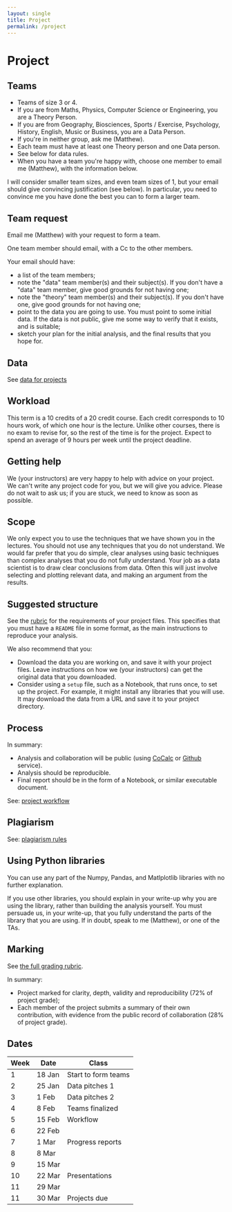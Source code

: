 ```yaml
---
layout: single
title: Project
permalink: /project
---
```


# Project

## Teams

*   Teams of size 3 or 4.
*   If you are from Maths, Physics, Computer Science or Engineering,
    you are a Theory Person.
*   If you are from Geography, Biosciences, Sports / Exercise,
    Psychology, History, English, Music or Business, you are a Data
    Person.
*   If you're in neither group, ask me (Matthew).
*   Each team must have at least one Theory person and one Data
    person.
*   See below for data rules.
*   When you have a team you're happy with, choose one member to
    email me (Matthew), with the information below.

I will consider smaller team sizes, and even team sizes of 1, but your email
should give convincing justification (see below).  In particular, you need to
convince me you have done the best you can to form a larger team.

## Team request

Email me (Matthew) with your request to form a team.

One team member should email, with a Cc to the other members.

Your email should have:

* a list of the team members;
* note the "data" team member(s) and their subject(s).  If you don't have
  a "data" team member, give good grounds for not having one;
* note the "theory" team member(s) and their subject(s).  If you don't have one,
  give good grounds for not having one;
* point to the data you are going to use.  You must point to some initial data.
  If the data is not public, give me some way to verify that it exists, and is
  suitable;
* sketch your plan for the initial analysis, and the final results that you
  hope for.

## Data

See [data for projects](projects/data)

## Workload

This term is a 10 credits of a 20 credit course.  Each credit corresponds to
10 hours work, of which one hour is the lecture.  Unlike other courses, there
is no exam to revise for, so the rest of the time is for the project. Expect
to spend an average of 9 hours per week until the project deadline.

## Getting help

We (your instructors) are very happy to help with advice on your project.  We
can't write any project code for you, but we will give you advice.  Please do
not wait to ask us; if you are stuck, we need to know as soon as possible.

## Scope

We only expect you to use the techniques that we have shown you in the
lectures.  You should not use any techniques that you do not understand.  We
would far prefer that you do simple, clear analyses using basic techniques
than complex analyses that you do not fully understand.  Your job as a data
scientist is to draw clear conclusions from data.  Often this will just
involve selecting and plotting relevant data, and making an argument from the
results.

## Suggested structure

See the [rubric](projects/rubric) for the requirements of your project files.  This specifies that you must have a `README` file in some format, as the main instructions to reproduce your analysis.

We also recommend that you:

* Download the data you are working on, and save it with your project files.
  Leave instructions on how we (your instructors) can get the original data
  that you downloaded.
* Consider using a `setup` file, such as a Notebook, that runs once, to set up
  the project.  For example, it might install any libraries that you will use.
  It may download the data from a URL and save it to your project directory.

## Process

In summary:

*   Analysis and collaboration will be public (using
    [CoCalc](https://cocalc.com/) or [Github](https://github.com) service).
*   Analysis should be reproducible.
*   Final report should be in the form of a Notebook, or similar
    executable document.

See: [project workflow](projects/workflow)

## Plagiarism

See: [plagiarism rules](projects/plagiarism)

## Using Python libraries

You can use any part of the Numpy, Pandas, and Matlplotlib libraries with no
further explanation.

If you use other libraries, you should explain in your write-up why you are using the library, rather than building the analysis yourself.  You must persuade us, in your write-up, that you fully understand the parts of the library that you are using.  If in doubt, speak to me (Matthew), or one of the TAs.

## Marking

See [the full grading rubric](projects/rubric).

In summary:

*   Project marked for clarity, depth, validity and reproducibility (72% of
    project grade);
*   Each member of the project submits a summary of their own contribution,
    with evidence from the public record of collaboration (28% of project
    grade).

## Dates

| Week | Date       | Class                     |
| ---- | ---------- | ------------------------- |
| 1    | 18 Jan     | Start to form teams       |
| 2    | 25 Jan     | Data pitches 1            |
| 3    |  1 Feb     | Data pitches 2            |
| 4    |  8 Feb     | Teams finalized           |
| 5    | 15 Feb     | Workflow                  |
| 6    | 22 Feb     |                           |
| 7    |  1 Mar     | Progress reports          |
| 8    |  8 Mar     |                           |
| 9    | 15 Mar     |                           |
| 10   | 22 Mar     | Presentations             |
| 11   | 29 Mar     |                           |
| 11   | 30 Mar     | Projects due              |

